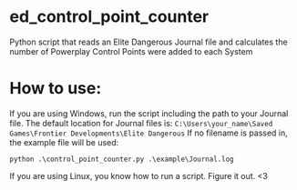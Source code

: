 # ed_control_point_counter
Python script that reads an Elite Dangerous Journal file and calculates the number of Powerplay Control Points were added to each System

# How to use:
If you are using Windows, run the script including the path to your Journal file. The default location for Journal files is: `C:\Users\your_name\Saved Games\Frontier Developments\Elite Dangerous` 
If no filename is passed in, the example file will be used:
```commandline
python .\control_point_counter.py .\example\Journal.log
```

If you are using Linux, you know how to run a script. Figure it out. <3